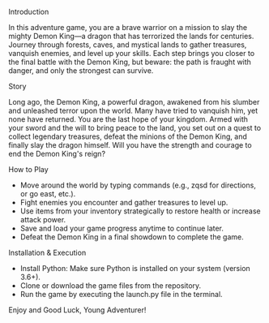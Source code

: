 Introduction

In this adventure game, you are a brave warrior on a mission to slay the mighty Demon King—a dragon that has terrorized the lands for centuries. Journey through forests, caves, and mystical lands to gather treasures, vanquish enemies, and level up your skills. Each step brings you closer to the final battle with the Demon King, but beware: the path is fraught with danger, and only the strongest can survive.

Story

Long ago, the Demon King, a powerful dragon, awakened from his slumber and unleashed terror upon the world. Many have tried to vanquish him, yet none have returned. You are the last hope of your kingdom. Armed with your sword and the will to bring peace to the land, you set out on a quest to collect legendary treasures, defeat the minions of the Demon King, and finally slay the dragon himself. Will you have the strength and courage to end the Demon King's reign?

How to Play

- Move around the world by typing commands (e.g., zqsd for directions, or go east, etc.).
- Fight enemies you encounter and gather treasures to level up.
- Use items from your inventory strategically to restore health or increase attack power.
- Save and load your game progress anytime to continue later.
- Defeat the Demon King in a final showdown to complete the game.

Installation & Execution

- Install Python: Make sure Python is installed on your system (version 3.6+).
- Clone or download the game files from the repository.
- Run the game by executing the launch.py file in the terminal.

Enjoy and Good Luck, Young Adventurer!